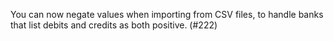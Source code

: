 You can now negate values when importing from CSV files, to handle banks that list debits and credits as both positive.  (#222)
